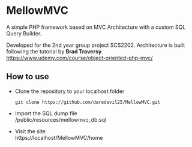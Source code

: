 # MellowMVC
A simple PHP framework based on MVC Architecture with a custom SQL Query Builder. 

Developed for the 2nd year group project SCS2202.
Architecture is built following the tutorial by **Brad Traversy**.
https://www.udemy.com/course/object-oriented-php-mvc/

## How to use
- Clone the repository to your localhost folder  
  ```
  git clone https://github.com/daredevil25/MellowMVC.git
  ```

- Import the SQL dump file  
/public/resources/mellowmvc_db.sql

- Visit the site  
https://localhost/MellowMVC/home
